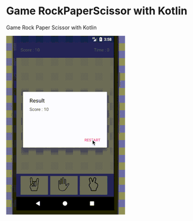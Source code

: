 # Game RockPaperScissor with Kotlin
Game Rock Paper Scissor with Kotlin

![alt text](https://github.com/ariefannur/rockpaperscissor/blob/master/rockpaperscissor-preview.gif)
